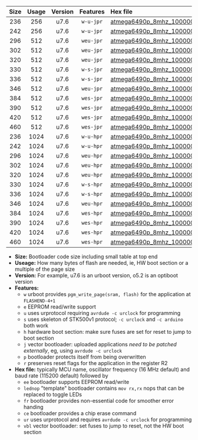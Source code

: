 |Size|Usage|Version|Features|Hex file|
|:-:|:-:|:-:|:-:|:--|
|236|256|u7.6|`w-u-jpr`|[atmega6490p_8mhz_1000000bps_ur_vbl.hex](https://raw.githubusercontent.com/stefanrueger/urboot/main/bootloaders/atmega6490p/fcpu_8mhz/1000000_bps/atmega6490p_8mhz_1000000bps_ur_vbl.hex)|
|242|256|u7.6|`w-u-jpr`|[atmega6490p_8mhz_1000000bps_lednop_ur_vbl.hex](https://raw.githubusercontent.com/stefanrueger/urboot/main/bootloaders/atmega6490p/fcpu_8mhz/1000000_bps/atmega6490p_8mhz_1000000bps_lednop_ur_vbl.hex)|
|296|512|u7.6|`weu-jpr`|[atmega6490p_8mhz_1000000bps_ee_ur_vbl.hex](https://raw.githubusercontent.com/stefanrueger/urboot/main/bootloaders/atmega6490p/fcpu_8mhz/1000000_bps/atmega6490p_8mhz_1000000bps_ee_ur_vbl.hex)|
|302|512|u7.6|`weu-jpr`|[atmega6490p_8mhz_1000000bps_ee_lednop_ur_vbl.hex](https://raw.githubusercontent.com/stefanrueger/urboot/main/bootloaders/atmega6490p/fcpu_8mhz/1000000_bps/atmega6490p_8mhz_1000000bps_ee_lednop_ur_vbl.hex)|
|320|512|u7.6|`weu-jpr`|[atmega6490p_8mhz_1000000bps_ee_lednop_fr_ur_vbl.hex](https://raw.githubusercontent.com/stefanrueger/urboot/main/bootloaders/atmega6490p/fcpu_8mhz/1000000_bps/atmega6490p_8mhz_1000000bps_ee_lednop_fr_ur_vbl.hex)|
|330|512|u7.6|`w-s-jpr`|[atmega6490p_8mhz_1000000bps_vbl.hex](https://raw.githubusercontent.com/stefanrueger/urboot/main/bootloaders/atmega6490p/fcpu_8mhz/1000000_bps/atmega6490p_8mhz_1000000bps_vbl.hex)|
|336|512|u7.6|`w-s-jpr`|[atmega6490p_8mhz_1000000bps_lednop_vbl.hex](https://raw.githubusercontent.com/stefanrueger/urboot/main/bootloaders/atmega6490p/fcpu_8mhz/1000000_bps/atmega6490p_8mhz_1000000bps_lednop_vbl.hex)|
|346|512|u7.6|`weu-jpr`|[atmega6490p_8mhz_1000000bps_ee_lednop_fr_ce_ur_vbl.hex](https://raw.githubusercontent.com/stefanrueger/urboot/main/bootloaders/atmega6490p/fcpu_8mhz/1000000_bps/atmega6490p_8mhz_1000000bps_ee_lednop_fr_ce_ur_vbl.hex)|
|384|512|u7.6|`wes-jpr`|[atmega6490p_8mhz_1000000bps_ee_vbl.hex](https://raw.githubusercontent.com/stefanrueger/urboot/main/bootloaders/atmega6490p/fcpu_8mhz/1000000_bps/atmega6490p_8mhz_1000000bps_ee_vbl.hex)|
|390|512|u7.6|`wes-jpr`|[atmega6490p_8mhz_1000000bps_ee_lednop_vbl.hex](https://raw.githubusercontent.com/stefanrueger/urboot/main/bootloaders/atmega6490p/fcpu_8mhz/1000000_bps/atmega6490p_8mhz_1000000bps_ee_lednop_vbl.hex)|
|420|512|u7.6|`wes-jpr`|[atmega6490p_8mhz_1000000bps_ee_lednop_fr_vbl.hex](https://raw.githubusercontent.com/stefanrueger/urboot/main/bootloaders/atmega6490p/fcpu_8mhz/1000000_bps/atmega6490p_8mhz_1000000bps_ee_lednop_fr_vbl.hex)|
|460|512|u7.6|`wes-jpr`|[atmega6490p_8mhz_1000000bps_ee_lednop_fr_ce_vbl.hex](https://raw.githubusercontent.com/stefanrueger/urboot/main/bootloaders/atmega6490p/fcpu_8mhz/1000000_bps/atmega6490p_8mhz_1000000bps_ee_lednop_fr_ce_vbl.hex)|
|236|1024|u7.6|`w-u-hpr`|[atmega6490p_8mhz_1000000bps_ur.hex](https://raw.githubusercontent.com/stefanrueger/urboot/main/bootloaders/atmega6490p/fcpu_8mhz/1000000_bps/atmega6490p_8mhz_1000000bps_ur.hex)|
|242|1024|u7.6|`w-u-hpr`|[atmega6490p_8mhz_1000000bps_lednop_ur.hex](https://raw.githubusercontent.com/stefanrueger/urboot/main/bootloaders/atmega6490p/fcpu_8mhz/1000000_bps/atmega6490p_8mhz_1000000bps_lednop_ur.hex)|
|296|1024|u7.6|`weu-hpr`|[atmega6490p_8mhz_1000000bps_ee_ur.hex](https://raw.githubusercontent.com/stefanrueger/urboot/main/bootloaders/atmega6490p/fcpu_8mhz/1000000_bps/atmega6490p_8mhz_1000000bps_ee_ur.hex)|
|302|1024|u7.6|`weu-hpr`|[atmega6490p_8mhz_1000000bps_ee_lednop_ur.hex](https://raw.githubusercontent.com/stefanrueger/urboot/main/bootloaders/atmega6490p/fcpu_8mhz/1000000_bps/atmega6490p_8mhz_1000000bps_ee_lednop_ur.hex)|
|320|1024|u7.6|`weu-hpr`|[atmega6490p_8mhz_1000000bps_ee_lednop_fr_ur.hex](https://raw.githubusercontent.com/stefanrueger/urboot/main/bootloaders/atmega6490p/fcpu_8mhz/1000000_bps/atmega6490p_8mhz_1000000bps_ee_lednop_fr_ur.hex)|
|330|1024|u7.6|`w-s-hpr`|[atmega6490p_8mhz_1000000bps.hex](https://raw.githubusercontent.com/stefanrueger/urboot/main/bootloaders/atmega6490p/fcpu_8mhz/1000000_bps/atmega6490p_8mhz_1000000bps.hex)|
|336|1024|u7.6|`w-s-hpr`|[atmega6490p_8mhz_1000000bps_lednop.hex](https://raw.githubusercontent.com/stefanrueger/urboot/main/bootloaders/atmega6490p/fcpu_8mhz/1000000_bps/atmega6490p_8mhz_1000000bps_lednop.hex)|
|346|1024|u7.6|`weu-hpr`|[atmega6490p_8mhz_1000000bps_ee_lednop_fr_ce_ur.hex](https://raw.githubusercontent.com/stefanrueger/urboot/main/bootloaders/atmega6490p/fcpu_8mhz/1000000_bps/atmega6490p_8mhz_1000000bps_ee_lednop_fr_ce_ur.hex)|
|384|1024|u7.6|`wes-hpr`|[atmega6490p_8mhz_1000000bps_ee.hex](https://raw.githubusercontent.com/stefanrueger/urboot/main/bootloaders/atmega6490p/fcpu_8mhz/1000000_bps/atmega6490p_8mhz_1000000bps_ee.hex)|
|390|1024|u7.6|`wes-hpr`|[atmega6490p_8mhz_1000000bps_ee_lednop.hex](https://raw.githubusercontent.com/stefanrueger/urboot/main/bootloaders/atmega6490p/fcpu_8mhz/1000000_bps/atmega6490p_8mhz_1000000bps_ee_lednop.hex)|
|420|1024|u7.6|`wes-hpr`|[atmega6490p_8mhz_1000000bps_ee_lednop_fr.hex](https://raw.githubusercontent.com/stefanrueger/urboot/main/bootloaders/atmega6490p/fcpu_8mhz/1000000_bps/atmega6490p_8mhz_1000000bps_ee_lednop_fr.hex)|
|460|1024|u7.6|`wes-hpr`|[atmega6490p_8mhz_1000000bps_ee_lednop_fr_ce.hex](https://raw.githubusercontent.com/stefanrueger/urboot/main/bootloaders/atmega6490p/fcpu_8mhz/1000000_bps/atmega6490p_8mhz_1000000bps_ee_lednop_fr_ce.hex)|

- **Size:** Bootloader code size including small table at top end
- **Useage:** How many bytes of flash are needed, ie, HW boot section or a multiple of the page size
- **Version:** For example, u7.6 is an urboot version, o5.2 is an optiboot version
- **Features:**
  + `w` urboot provides `pgm_write_page(sram, flash)` for the application at `FLASHEND-4+1`
  + `e` EEPROM read/write support
  + `u` uses urprotocol requiring `avrdude -c urclock` for programming
  + `s` uses skeleton of STK500v1 protocol; `-c urclock` and `-c arduino` both work
  + `h` hardware boot section: make sure fuses are set for reset to jump to boot section
  + `j` vector bootloader: uploaded applications *need to be patched externally*, eg, using `avrdude -c urclock`
  + `p` bootloader protects itself from being overwritten
  + `r` preserves reset flags for the application in the register R2
- **Hex file:** typically MCU name, oscillator frequency (16 MHz default) and baud rate (115200 default) followed by
  + `ee` bootloader supports EEPROM read/write
  + `lednop` "template" bootloader contains `mov rx,rx` nops that can be replaced to toggle LEDs
  + `fr` bootloader provides non-essential code for smoother error handing
  + `ce` bootloader provides a chip erase command
  + `ur` uses urprotocol and requires `avrdude -c urclock` for programming
  + `vbl` vector bootloader: set fuses to jump to reset, not the HW boot section
